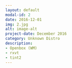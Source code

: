 ```yaml
---
layout: default
modal-id: 2
date: 2016-12-01
img: 2.jpg
alt: image-alt
project-date: December 2016
category: Unknown Distro
description: 
- Openbox (WM)
- rxvt
- tint2
---
```


